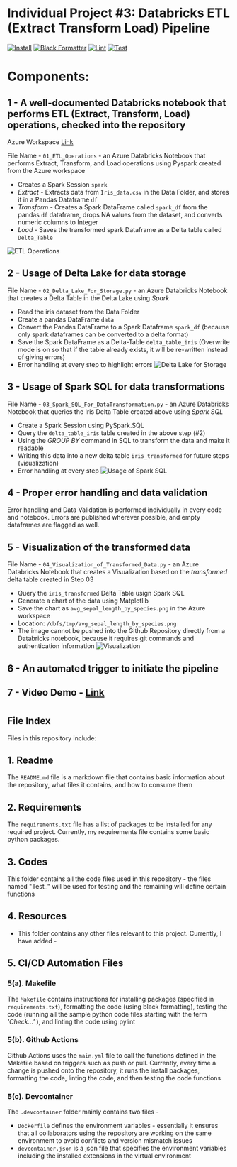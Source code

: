 # Individual Project #3: Databricks ETL (Extract Transform Load) Pipeline


[![Install](https://github.com/nogibjj/DukeIDS706_ds655_IndividualProject03/actions/workflows/01_Install.yml/badge.svg)](https://github.com/nogibjj/DukeIDS706_ds655_IndividualProject03/actions/workflows/01_Install.yml)
[![Black Formatter](https://github.com/nogibjj/DukeIDS706_ds655_IndividualProject03/actions/workflows/02_Format.yml/badge.svg)](https://github.com/nogibjj/DukeIDS706_ds655_IndividualProject03/actions/workflows/02_Format.yml)
[![Lint](https://github.com/nogibjj/DukeIDS706_ds655_IndividualProject02/actions/workflows/03_Lint.yml/badge.svg)](https://github.com/nogibjj/DukeIDS706_ds655_IndividualProject02/actions/workflows/03_Lint.yml)
[![Test](https://github.com/nogibjj/DukeIDS706_ds655_IndividualProject03/actions/workflows/04_Test.yml/badge.svg)](https://github.com/nogibjj/DukeIDS706_ds655_IndividualProject03/actions/workflows/04_Test.yml)

# Components:

## 1 - A well-documented Databricks notebook that performs ETL (Extract, Transform, Load) operations, checked into the repository

Azure Workspace [Link](https://adb-2656694793182894.14.azuredatabricks.net/browse/folders/2685268812376476?o=2656694793182894)

File Name - `01_ETL_Operations` - an Azure Databricks Notebook that performs Extract, Transform, and Load operations using Pyspark created from the Azure workspace
 * Creates a Spark Session `spark`
 * *Extract* - Extracts data from `Iris_data.csv` in the Data Folder, and stores it in a Pandas Dataframe `df`
 * *Transform* - Creates a Spark DataFrame called `spark_df` from the pandas `df` dataframe, drops NA values from the dataset, and converts numeric columns to Integer
 * *Load* - Saves the transformed spark Dataframe as a Delta table called `Delta_Table`

![ETL Operations](https://github.com/nogibjj/DukeIDS706_ds655_IndividualProject03/blob/4655695b1e24279b466294c792cd751fac3e3811/Resources/1116_ETL_Operations%20-%20Databricks.png)

## 2 - Usage of Delta Lake for data storage

File Name - `02_Delta_Lake_For_Storage.py` - an Azure Databricks Notebook that creates a Delta Table in the Delta Lake using *Spark*

 * Read the iris dataset from the Data Folder
 * Create a pandas DataFrame `data`
 * Convert the Pandas DataFrame to a Spark Dataframe `spark_df` (because only spark dataframes can be converted to a delta format)
 * Save the Spark DataFrame as a Delta-Table `delta_table_iris` (Overwrite mode is on so that if the table already exists, it will be re-written instead of giving errors)
 * Error handling at every step to highlight errors
![Delta Lake for Storage](https://github.com/nogibjj/DukeIDS706_ds655_IndividualProject03/blob/ac0b5d7704c4c6a488b37883534836f9fd4630c2/Resources/1116_Delta_Lake_For_Storage%20-%20Databricks.png)


## 3 - Usage of Spark SQL for data transformations

File Name - `03_Spark_SQL_For_DataTransformation.py` - an Azure Databricks Notebook that queries the Iris Delta Table created above using *Spark SQL*

 * Create a Spark Session using PySpark.SQL
 * Query the `delta_table_iris` table created in the above step (#2)
 * Using the *GROUP BY* command in SQL to transform the data and make it readable
 * Writing this data into a new delta table `iris_transformed` for future steps (visualization)
 * Error handling at every step
![Usage of Spark SQL](https://github.com/nogibjj/DukeIDS706_ds655_IndividualProject03/blob/ac0b5d7704c4c6a488b37883534836f9fd4630c2/Resources/1116_Spark_SQL_for_DataTransformations%20-%20Databricks.png)


## 4 - Proper error handling and data validation
Error handling and Data Validation is performed individually in every code and notebook. Errors are published wherever possible, and empty dataframes are flagged as well.

## 5 - Visualization of the transformed data

File Name - `04_Visualization_of_Transformed_Data.py` - an Azure Databricks Notebook that creates a Visualization based on the *transformed* delta table created in Step 03

 * Query the `iris_transformed` Delta Table usign Spark SQL
 * Generate a chart of the data using Matplotlib
 * Save the chart as `avg_sepal_length_by_species.png` in the Azure workspace
 * Location: `/dbfs/tmp/avg_sepal_length_by_species.png`
 * The image cannot be pushed into the Github Repository directly from a Databricks notebook, because it requires git commands and authentication information
![Visualization](https://github.com/nogibjj/DukeIDS706_ds655_IndividualProject03/blob/ac0b5d7704c4c6a488b37883534836f9fd4630c2/Resources/1116_Visualization_of_Transformed_Data%20-%20Databricks.png)

## 6 - An automated trigger to initiate the pipeline

## 7 - Video Demo - [Link]()









#
## File Index

Files in this repository include:


## 1. Readme
  The `README.md` file is a markdown file that contains basic information about the repository, what files it contains, and how to consume them


## 2. Requirements
  The `requirements.txt` file has a list of packages to be installed for any required project. Currently, my requirements file contains some basic python packages.


## 3. Codes
  This folder contains all the code files used in this repository - the files named "Test_" will be used for testing and the remaining will define certain functions


## 4. Resources
  -  This folder contains any other files relevant to this project. Currently, I have added -


## 5. CI/CD Automation Files


  ### 5(a). Makefile
  The `Makefile` contains instructions for installing packages (specified in `requirements.txt`), formatting the code (using black formatting), testing the code (running all the sample python code files starting with the term *'Check...'* ), and linting the code using pylint


  ### 5(b). Github Actions
  Github Actions uses the `main.yml` file to call the functions defined in the Makefile based on triggers such as push or pull. Currently, every time a change is pushed onto the repository, it runs the install packages, formatting the code, linting the code, and then testing the code functions


  ### 5(c). Devcontainer
  
  The `.devcontainer` folder mainly contains two files - 
  * `Dockerfile` defines the environment variables - essentially it ensures that all collaborators using the repository are working on the same environment to avoid conflicts and version mismatch issues
  * `devcontainer.json` is a json file that specifies the environment variables including the installed extensions in the virtual environment

